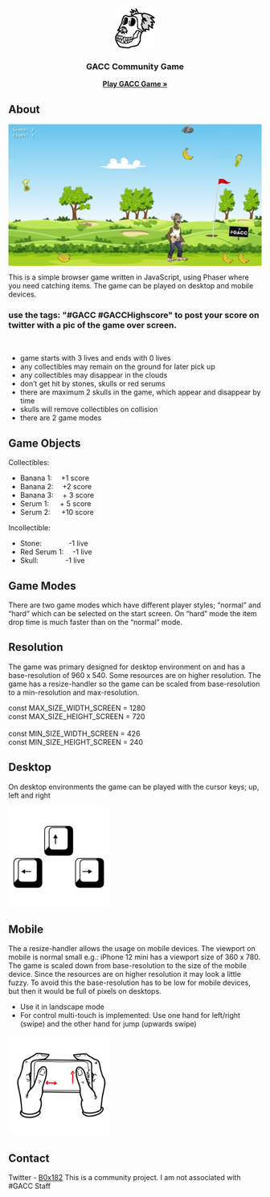 <div align="center">
  
  <img src="assets/images/skull.png" alt="skull" width="80" height="80">
  
  <h3 align="center">GACC Community Game</h3>
  
  <p align="center">
    <a href="https://b0x182.github.io/GACCgame/"><strong>Play GACC Game »</strong></a>
  </p>
  
</div>


## About 

<img src="assets/images/game_screen_1.jpg" alt="game" align="center">

This is a simple browser game written in JavaScript, using Phaser where you need catching items.
The game can be played on desktop and mobile devices. 
<br>
 <h3> use the tags: "#GACC #GACCHighscore" to post your score on twitter with a pic of the game over screen.</h3>
<br>

* game starts with 3 lives and ends with 0 lives
* any collectibles may remain on the ground for later pick up
* any collectibles may disappear in the clouds
* don’t get hit by stones, skulls or red serums
* there are maximum 2 skulls in the game, which appear and disappear by time
* skulls will remove collectibles on collision
* there are 2 game modes


## Game Objects

Collectibles: 
* Banana 1:&emsp;	        +1 score
* Banana 2:&emsp;  	      +2 score
* Banana 3:&emsp; 	      + 3 score
* Serum 1:&nbsp;&emsp;		+ 5 score
* Serum 2:&nbsp;&emsp; 		+10 score

Incollectible:
* Stone:&emsp;&nbsp;&nbsp;&emsp;&emsp;	-1 live
* Red Serum 1:&emsp;            -1 live
* Skull:&emsp;&nbsp;&nbsp;&emsp;&emsp; -1 live

## Game Modes

There are two game modes which have different player styles; “normal” and “hard” which can be selected on the start screen. On “hard” mode the item drop time is much faster than on the “normal” mode.


## Resolution

The game was primary designed for desktop environment on and has a base-resolution of 960 x 540. Some resources are on higher resolution. The game has a resize-handler so the game can be scaled from base-resolution to a min-resolution and max-resolution. 

const MAX_SIZE_WIDTH_SCREEN = 1280<br>
const MAX_SIZE_HEIGHT_SCREEN = 720<br>
<br>
const MIN_SIZE_WIDTH_SCREEN = 426<br>
const MIN_SIZE_HEIGHT_SCREEN = 240<br>


## Desktop

On desktop environments the game can be played with the cursor keys; up, left and right

<img src="assets/images/action_keys.jpg" alt="skull" width="200" height="200">

## Mobile 

The a resize-handler allows the usage on mobile devices. The viewport on mobile is normal small e.g.: iPhone 12 mini has a viewport size of 360 x 780. The game is scaled down from base-resolution to the size of the mobile device. Since the resources are on higher resolution it may look a little fuzzy. 
To avoid this the base-resolution has to be low for mobile devices, but then it would be full of pixels on desktops. 
 
* Use it in landscape mode
* For control multi-touch is implemented: Use one hand for left/right (swipe) and the other hand for jump (upwards swipe)

<img src="assets/images/mobile_controls.jpg" alt="skull" width="200" height="200">


## Contact

Twitter - [B0x182](https://twitter.com/B0x182) 
This is a community project. I am not associated with #GACC Staff
